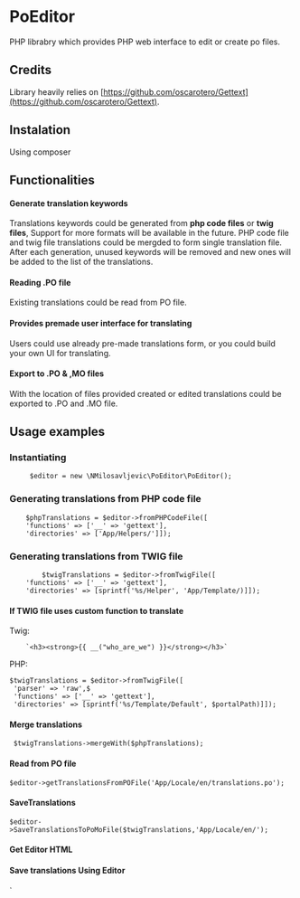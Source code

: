 # PoEditor
PHP librabry which provides PHP web interface to edit or create po files.

## Credits
Library heavily relies on [https://github.com/oscarotero/Gettext](https://github.com/oscarotero/Gettext).

## Instalation
Using composer

## Functionalities
#### Generate translation keywords
Translations keywords could be generated from **php code files** or **twig files**, Support for more formats will be available in the future. 
PHP code file and twig file translations could be mergded to form single translation file.
After each generation, unused keywords will be removed and new ones will be added to the list of the translations.
#### Reading .PO file
Existing translations could be read from PO file.
#### Provides premade user interface for translating
Users could use already pre-made translations form, or you could build your own UI for translating.
#### Export to .PO & ,MO files
With the location of files provided created or edited translations could be exported to .PO and .MO file.
 
## Usage examples

### Instantiating
		 $editor = new \NMilosavljevic\PoEditor\PoEditor();
		 
### Generating translations from PHP code file
		$phpTranslations = $editor->fromPHPCodeFile([
		'functions' => ['__' => 'gettext'],
		'directories' => ['App/Helpers/']]);
### Generating translations from TWIG  file
			$twigTranslations = $editor->fromTwigFile([
		'functions' => ['__' => 'gettext'],
		'directories' => [sprintf('%s/Helper', 'App/Template/)]]);
#### If TWIG file uses custom function to translate
Twig:

		`<h3><strong>{{ __("who_are_we") }}</strong></h3>`

PHP:

    $twigTranslations = $editor->fromTwigFile([
     'parser' => 'raw',$
     'functions' => ['__' => 'gettext'],
     'directories' => [sprintf('%s/Template/Default', $portalPath)]]);

#### Merge translations

     $twigTranslations->mergeWith($phpTranslations);

#### Read from PO file

    $editor->getTranslationsFromPOFile('App/Locale/en/translations.po');
#### SaveTranslations

    $editor->SaveTranslationsToPoMoFile($twigTranslations,'App/Locale/en/');

#### Get Editor HTML

####  Save translations Using Editor
`


